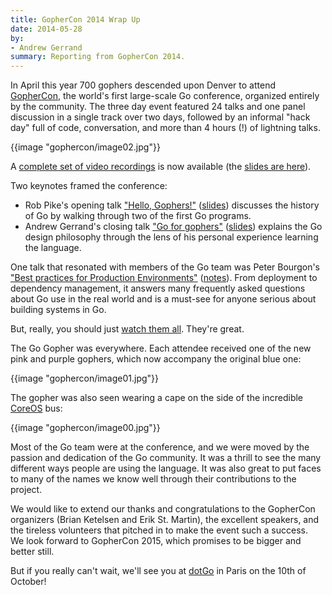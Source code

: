 ```yaml
---
title: GopherCon 2014 Wrap Up
date: 2014-05-28
by:
- Andrew Gerrand
summary: Reporting from GopherCon 2014.
---
```



In April this year 700 gophers descended upon Denver to attend [GopherCon](http://www.gophercon.com/),
the world's first large-scale Go conference, organized entirely by the community.
The three day event featured 24 talks and one panel discussion in a single track over two days,
followed by an informal "hack day" full of code, conversation,
and more than 4 hours (!) of lightning talks.

{{image "gophercon/image02.jpg"}}

A [complete set of video recordings](http://confreaks.com/events/gophercon2014) is now available
(the [slides are here](https://github.com/gophercon/2014-talks)).

Two keynotes framed the conference:

  - Rob Pike's opening talk ["Hello, Gophers!"](https://www.youtube.com/watch?v=VoS7DsT1rdM) ([slides](/talks/2014/hellogophers.slide))
    discusses the history of Go by walking through two of the first Go programs.
  - Andrew Gerrand's closing talk ["Go for gophers"](https://www.youtube.com/watch?v=dKGmK_Z1Zl0) ([slides](/talks/2014/go4gophers.slide)) explains
    the Go design philosophy through the lens of his personal experience learning the language.

One talk that resonated with members of the Go team was Peter Bourgon's
["Best practices for Production Environments"](https://www.youtube.com/watch?v=Y1-RLAl7iOI)
([notes](http://peter.bourgon.org/go-in-production/)).
From deployment to dependency management,
it answers many frequently asked questions about Go use in the real world
and is a must-see for anyone serious about building systems in Go.

But, really, you should just [watch them all](http://confreaks.com/events/gophercon2014).
They're great.

The Go Gopher was everywhere.
Each attendee received one of the new pink and purple gophers,
which now accompany the original blue one:

{{image "gophercon/image01.jpg"}}

The gopher was also seen wearing a cape on the side of the incredible [CoreOS](https://coreos.com/) bus:

{{image "gophercon/image00.jpg"}}

Most of the Go team were at the conference,
and we were moved by the passion and dedication of the Go community.
It was a thrill to see the many different ways people are using the language.
It was also great to put faces to many of the names we know well through their contributions to the project.

We would like to extend our thanks and congratulations to the GopherCon
organizers (Brian Ketelsen and Erik St.
Martin), the excellent speakers, and the tireless volunteers that pitched
in to make the event such a success.
We look forward to GopherCon 2015, which promises to be bigger and better still.

But if you really can't wait, we'll see you at [dotGo](http://www.dotgo.eu/) in Paris on the 10th of October!
